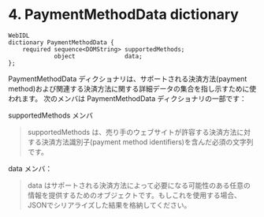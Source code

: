 # 4. PaymentMethodData dictionary
```
WebIDL
dictionary PaymentMethodData {
    required sequence<DOMString> supportedMethods;
             object              data;
};
```
PaymentMethodData ディクショナリは、サポートされる決済方法(payment method)および関連する決済方法に関する詳細データの集合を指し示すために使われます。
次のメンバは PaymentMethodData ディクショナリの一部です：

supportedMethods メンバ
> supportedMethods は、売り手のウェブサイトが許容する決済方法に対する決済方法識別子(payment method identifiers)を含んだ必須の文字列です。

data メンバ：
> data はサポートされる決済方法によって必要になる可能性のある任意の情報を提供するためのオブジェクトです。もしこれを使用する場合、JSONでシリアライズした結果を格納してください。

